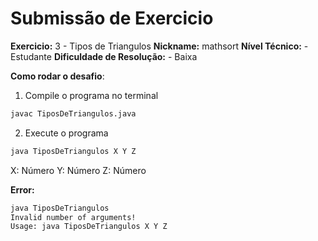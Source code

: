 # Submissão de Exercicio

**Exercicio:** 3 - Tipos de Triangulos
**Nickname:** mathsort
**Nível Técnico:** - Estudante
**Dificuldade de Resolução:** - Baixa

**Como rodar o desafio**: 

1. Compile o programa no terminal

```bash
javac TiposDeTriangulos.java
```

2. Execute o programa

```bash
java TiposDeTriangulos X Y Z
```

X: Número
Y: Número
Z: Número

**Error:**

```bash
java TiposDeTriangulos
Invalid number of arguments!
Usage: java TiposDeTriangulos X Y Z
```
